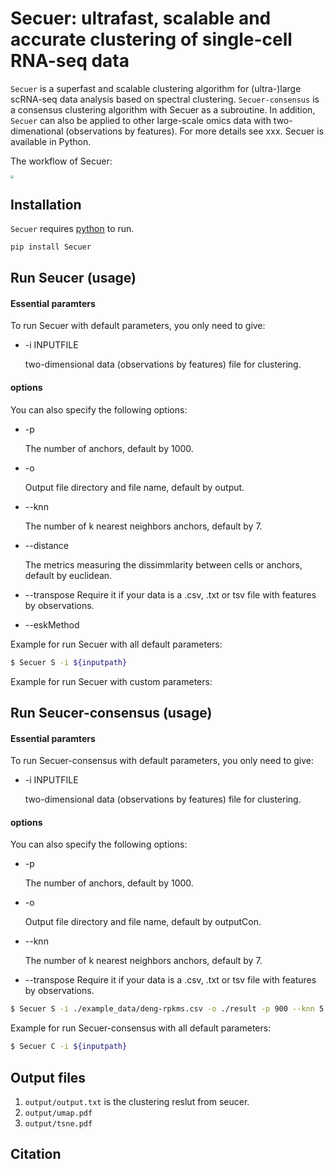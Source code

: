 # Secuer: ultrafast, scalable and accurate clustering of single-cell RNA-seq data

`Secuer` is a superfast and scalable clustering algorithm for (ultra-)large scRNA-seq data analysis based on spectral clustering.  `Secuer-consensus` is a consensus clustering algorithm with Secuer as a subroutine. In addition, `Secuer` can also be applied to other large-scale omics data with two-dimenational (observations by features). For more details see xxx. Secuer is available in Python. 

The workflow of Secuer:

<img src="https://github.com/nanawei11/Secuer/raw/main/Figures/Figure1.png" style="zoom: 33%;" />

## Installation
`Secuer` requires [python](https://www.python.org)  to run. 

```python
pip install Secuer
```

## Run Seucer (usage)

#### Essential paramters

To run Secuer with default parameters, you only need to give:

- -i INPUTFILE 

  two-dimensional data (observations by features) file for clustering. 
 
#### options
You can also specify the following options:

- -p         

  The number of anchors, default by 1000.

- -o 

  Output file directory and file name, default by output.

- --knn 

  The number of k nearest neighbors anchors, default by 7.

- --distance

  The metrics measuring the dissimmlarity between cells or anchors, default by euclidean.
  
- --transpose
  Require it if your data is a .csv, .txt or tsv file with features by observations.

- --eskMethod

Example for run Secuer with all default parameters:

```sh
$ Secuer S -i ${inputpath} 
```
Example for run Secuer with custom parameters:

## Run Seucer-consensus (usage)

#### Essential paramters

To run Secuer-consensus with default parameters, you only need to give:

- -i INPUTFILE 

  two-dimensional data (observations by features) file for clustering. 
 
#### options
You can also specify the following options:

- -p         

  The number of anchors, default by 1000.

- -o 

  Output file directory and file name, default by outputCon.

- --knn 

  The number of k nearest neighbors anchors, default by 7.
  
- --transpose
  Require it if your data is a .csv, .txt or tsv file with features by observations.

```sh
$ Secuer S -i ./example_data/deng-rpkms.csv -o ./result -p 900 --knn 5 --transpose
```

Example for run Secuer-consensus with all default parameters:
```sh
$ Secuer C -i ${inputpath}
```





## Output files

1. `output/output.txt` is the clustering reslut from seucer.
2. `output/umap.pdf`   
3. `output/tsne.pdf`  

## Citation

